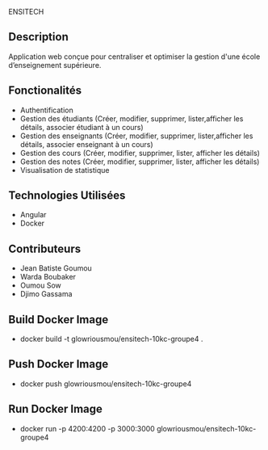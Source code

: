 ENSITECH
## Description
Application web conçue pour centraliser et optimiser la gestion  d'une école d’enseignement supérieure.
## Fonctionalités
 - Authentification
 - Gestion des étudiants (Créer, modifier, supprimer, lister,afficher les détails, associer étudiant à un cours)
 - Gestion des enseignants (Créer, modifier, supprimer, lister,afficher les détails, associer enseignant à un cours)
 - Gestion des cours (Créer, modifier, supprimer, lister, afficher les détails)
 - Gestion des notes (Créer, modifier, supprimer, lister, afficher les détails)
 - Visualisation de statistique
## Technologies Utilisées
 - Angular
 - Docker

## Contributeurs
 - Jean Batiste Goumou
 - Warda Boubaker
 - Oumou Sow
 - Djimo Gassama

## Build Docker Image
 - docker build -t glowriousmou/ensitech-10kc-groupe4 .
## Push  Docker Image
 - docker push  glowriousmou/ensitech-10kc-groupe4
## Run  Docker Image
 - docker run -p 4200:4200 -p 3000:3000   glowriousmou/ensitech-10kc-groupe4